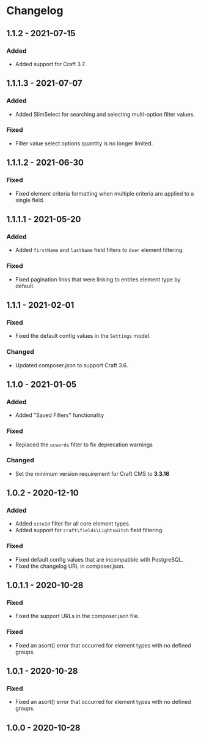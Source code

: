 # Changelog

## 1.1.2 - 2021-07-15

### Added
- Added support for Craft 3.7.

## 1.1.1.3 - 2021-07-07

### Added
- Added SlimSelect for searching and selecting multi-option filter values.

### Fixed
- Filter value select options quantity is no longer limited.

## 1.1.1.2 - 2021-06-30

### Fixed
- Fixed element criteria formatting when multiple criteria are applied to a single field.

## 1.1.1.1 - 2021-05-20

### Added
- Added `firstName` and `lastName` field filters to `User` element filtering.

### Fixed
- Fixed pagination links that were linking to entries element type by default.

## 1.1.1 - 2021-02-01

### Fixed
- Fixed the default config values in the `Settings` model.

### Changed
- Updated composer.json to support Craft 3.6.

## 1.1.0 - 2021-01-05

### Added
- Added "Saved Filters" functionality

### Fixed
- Replaced the `ucwords` filter to fix deprecation warnings

### Changed
- Set the minimum version requirement for Craft CMS to **3.3.16**

## 1.0.2 - 2020-12-10

### Added
- Added `siteId` filter for all core element types.
- Added support for `craft\fields\Lightswitch` field filtering.

### Fixed
- Fixed default config values that are incompatible with PostgreSQL.
- Fixed the changelog URL in composer.json.

## 1.0.1.1 - 2020-10-28

### Fixed
- Fixed the support URLs in the composer.json file.

### Fixed
- Fixed an asort() error that occurred for element types with no defined groups.

## 1.0.1 - 2020-10-28

### Fixed
- Fixed an asort() error that occurred for element types with no defined groups.

## 1.0.0 - 2020-10-28
